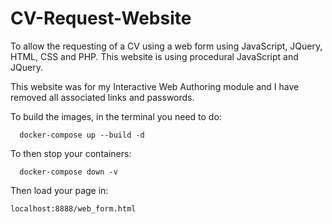 # CV-Request-Website

To allow the requesting of a CV using a web form using JavaScript, JQuery, HTML, CSS and PHP. This website is using procedural JavaScript and JQuery. 

This website was for my Interactive Web Authoring module and I have removed all associated links and passwords. 

To build the images, in the terminal you need to do:
```
  docker-compose up --build -d
```
To then stop your containers:
```
  docker-compose down -v
```
Then load your page in:

 ```
 localhost:8888/web_form.html
 ```
